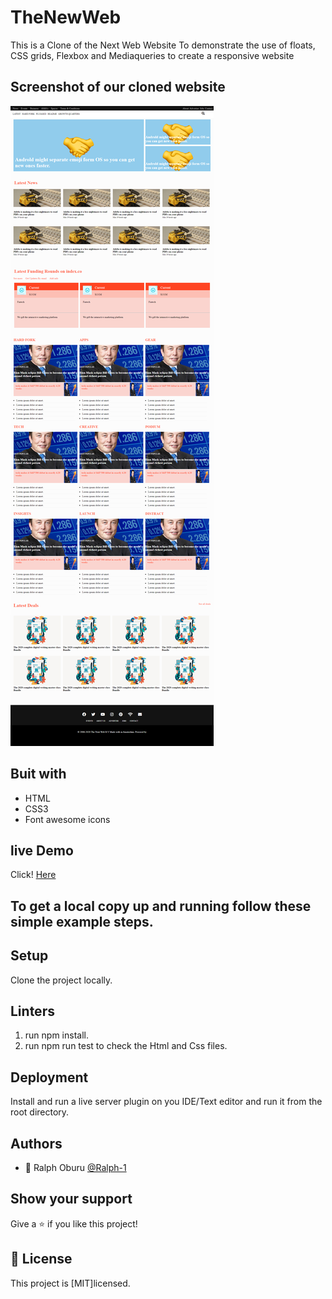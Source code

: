 # TheNewWeb

This is a Clone of the Next Web Website To demonstrate the use of floats, CSS grids, Flexbox and Mediaqueries to create a responsive website

## Screenshot of our cloned website
![The project is built using HTML and CSS with an extensive use of the grid, flex ,float, media queries and css properties. ](./images/screenshot.png)

## Buit with

- HTML
- CSS3
- Font awesome icons


## live Demo

Click! [Here](https://raw.githack.com/Ralph-1/TheNextWeb/development/index.html)   

## To get a local copy up and running follow these simple example steps.

## Setup

Clone the project locally.

## Linters

1. run npm install.
2. run npm run test to check the Html and Css files.

## Deployment

Install and run a live server plugin on you IDE/Text editor and run it from the root directory.

## Authors
 
- 👤 Ralph Oburu [@Ralph-1](https://github.com/Ralph-1) 


## Show your support

Give a ⭐️ if you like this project!

## 📝 License

This project is [MIT]licensed.